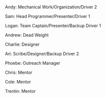 Andy: Mechanical Work/Organization/Driver 2

Sam: Head Programmer/Presenter/Driver 1

Logan: Team Captain/Presenter/Backup Driver 1

Andrew: Dead Weight

Charlie: Designer

Ari: Scribe/Designer/Backup Driver 2

Phoebe: Outreach Manager

Chris: Mentor

Cole: Mentor

Trentin: Mentor
